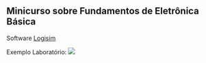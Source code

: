 ## Minicurso sobre Fundamentos de Eletrônica Básica

Software [Logisim](http://www.cburch.com/logisim/index.html)

Exemplo Laboratório:
<a href="#"><img src="https://github.com/adrianoifnmg/FundamentosEletronica/imgs/logisim.png"></a>

